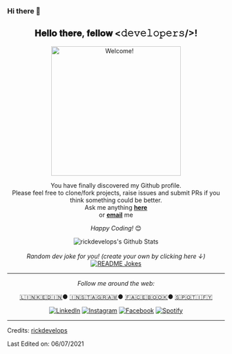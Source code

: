 ### Hi there 👋

<!--
**rickdevelops/rickdevelops** is a ✨ _special_ ✨ repository because its `README.md` (this file) appears on your GitHub profile.

Here are some ideas to get you started:

- 🔭 I’m currently working on ...
- 🌱 I’m currently learning ...
- 👯 I’m looking to collaborate on ...
- 🤔 I’m looking for help with ...
- 💬 Ask me about ...
- 📫 How to reach me: ...
- 😄 Pronouns: ...
- ⚡ Fun fact: ...
-->

<div align="center">
<h2> 𝐇𝐞𝐥𝐥𝐨 𝐭𝐡𝐞𝐫𝐞, 𝐟𝐞𝐥𝐥𝐨𝐰 <𝚍𝚎𝚟𝚎𝚕𝚘𝚙𝚎𝚛𝚜/>! </h2>
</div>

<div align="center" width="50">

<img src="https://imgur.com/lhHR0gZ" alt="Welcome!" width="300"/>

</div>

<div align="center">

You have finally discovered my Github profile. <br>
Please feel free to clone/fork projects, raise issues and submit PRs if you think something could be better. <br>
Ask me anything <a href="https://github.com/rickdevelops/rickdevelops/issues/new"><b>here</b></a><br>
or <a href="mailto:sounakdey22@gmail.com"><b>email</b></a> me

<i>Happy Coding!</i> 😊

</div>

<div align="center">
<img align="center" src="https://github-readme-stats.vercel.app/api?username=rickdevelops&include_all_commits=true&count_private=true&show_icons=true&hide=stars,contribs&line_height=20&title_color=7A7ADB&icon_color=2234AE&text_color=D3D3D3&bg_color=0,000000,130F40" alt="rickdevelops's Github Stats">


</br>
</br>
<i>Random dev joke for you! (create your own by clicking here ↓)</i><br>
<a href="https://readme-jokes.vercel.app"><img align="center" src="https://readme-jokes.vercel.app/api" alt="README Jokes"></a>

---

<i>Follow me around the web:</i><br>

  <a target="_blank" href="https://www.linkedin.com/in/sounak-dey-ind/">🇱​🇮​🇳​🇰​🇪​🇩​🇮​🇳​</a> ●
  <a target="_blank" href="https://www.instagram.com/uncommitedsingle/">🇮​🇳​🇸​🇹​🇦​🇬​🇷​🇦​🇲​</a> ●
  <a target="_blank" href="https://www.facebook.com/sounak.dey.142/">🇫​🇦​🇨​🇪​🇧​🇴​🇴​🇰​</a> ●
  <a target="_blank" href="https://open.spotify.com/user/31n6gl67lhbt3yqmz6awiyb7g7ia?si=9a8f655698654b34">🇸​🇵​🇴​🇹​🇮​🇫​🇾​</a>

<a href="https://www.linkedin.com/in/sounak-dey-ind/" target="_blank"><img src="https://img.shields.io/badge/LinkedIn-%230077B5.svg?&style=flat-square&logo=linkedin&logoColor=white" alt="LinkedIn"></a>
<a href="https://www.instagram.com/uncommitedsingle/" target="_blank"><img src="https://img.shields.io/badge/Instagram-%23E4405F.svg?&style=flat-square&logo=instagram&logoColor=white" alt="Instagram"></a>
<a href="https://www.facebook.com/sounak.dey.142/" target="_blank"><img src="https://img.shields.io/badge/Facebook-%231877F2.svg?&style=flat-square&logo=facebook&logoColor=white" alt="Facebook"></a>
<a href="https://open.spotify.com/user/31n6gl67lhbt3yqmz6awiyb7g7ia?si=9a8f655698654b34" target="_blank"><img src="https://img.shields.io/badge/Spotify-%231ED760.svg?&style=flat-square&logo=spotify&logoColor=white" alt="Spotify"></a>

</div>

<!-- [🇱​🇮​🇳​🇰​🇪​🇩​🇮​🇳​](https://www.linkedin.com/in/sounak-dey-ind/) ● [🇮​🇳​🇸​🇹​🇦​🇬​🇷​🇦​🇲​](https://www.instagram.com/uncommitedsingle/) ● [🇫​🇦​🇨​🇪​🇧​🇴​🇴​🇰​](https://www.facebook.com/sounak.dey.142/) ● [🇸​🇵​🇴​🇹​🇮​🇫​🇾​](https://open.spotify.com/user/31n6gl67lhbt3yqmz6awiyb7g7ia?si=9a8f655698654b34) -->

-----
Credits: [rickdevelops](https://github.com/rickdevelops)

Last Edited on: 06/07/2021
